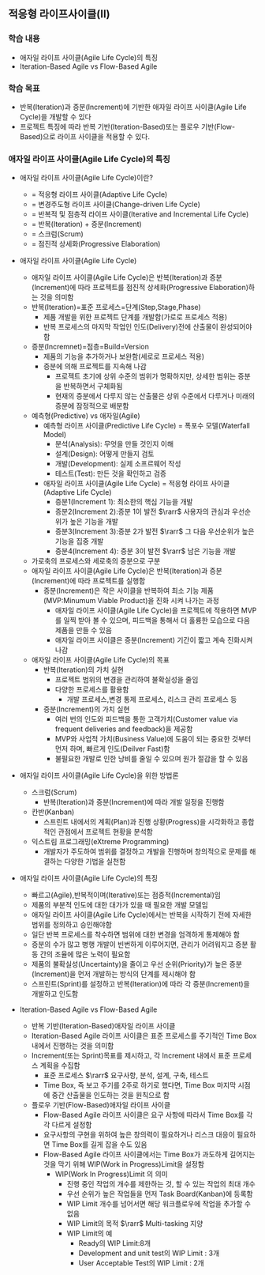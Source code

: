 ## 적응형 라이프사이클(II)
### 학습 내용
- 애자일 라이프 사이클(Agile Life Cycle)의 특징
- Iteration-Based Agile vs Flow-Based Agile
### 학습 목표
- 반복(Iteration)과 증분(Increment)에 기반한 애자일 라이프 사이클(Agile Life Cycle)을 개발할 수 있다
- 프로젝트 특징에 따라 반복 기반(Iteration-Based)또는 플로우 기반(Flow-Based)으로 라이프 사이클을 적용할 수 있다.
### 애자일 라이프 사이클(Agile Life Cycle)의 특징
- 애자일 라이프 사이클(Agile Life Cycle)이란?
  - = 적응형 라이프 사이클(Adaptive Life Cycle)  
  - = 변경주도형 라이프 사이클(Change-driven Life Cycle)
  - = 반복적 및 점층적 라이프 사이클(Iterative and Incremental Life Cycle)
  - = 반복(Iteration) + 증분(Increment)
  - = 스크럼(Scrum)
  - = 점진적 상세화(Progressive Elaboration)
- 애자일 라이프 사이클(Agile Life Cycle)
  - 애자일 라이프 사이클(Agile Life Cycle)은 반복(Iteration)과 증분(Increment)에 따라 프로젝트를 점진적 상세화(Progressive Elaboration)하는 것을 의미함
  - 반복(Iteration)=표준 프로세스=단계(Step,Stage,Phase)
    - 제품 개발을 위한 프로젝트 단계를 개발함(가로로 프로세스 적용)
    - 반복 프로세스의 마지막 작업인 인도(Delivery)전에 산출물이 완성되어야 함
  - 증분(Incremnet)=점층=Build=Version
    - 제품의 기능을 추가하거나 보완함(세로로 프로세스 적용)
    - 증분에 의해 프로젝트를 지속해 나감
      - 프로젝트 초기에 상위 수준의 범위가 명확하지만, 상세한 범위는 증분을 반복하면서 구체화됨
      - 현재의 증분에서 다루지 않는 산출물은 상위 수준에서 다루거나 미래의 증분에 잠정적으로 배분함
  - 예측형(Predictive) vs 애자일(Agile)
    - 예측형 라이프 사이클(Predictive Life Cycle) = 폭포수 모델(Waterfall Model)
      - 분석(Analysis): 무엇을 만들 것인지 이해
      - 설계(Design): 어떻게 만들지 검토
      - 개발(Development): 실제 소프르웨어 작성
      - 테스트(Test): 만든 것을 확인하고 검증
    - 애자일 라이프 사이클(Agile Life Cycle) = 적응형 라이프 사이클(Adaptive Life Cycle)
      - 증분1(Increment 1): 최소한의 핵심 기능을 개발
      - 증분2(Increment 2):증분 1이 발전 $\rarr$ 사용자의 관심과 우선순위가 높은 기능을 개발
      - 증분3(Increment 3):증분 2가 발전 $\rarr$ 그 다음 우선순위가 높은 기능을 집중 개발
      - 증분4(Increment 4): 증분 3이 발전 $\rarr$ 남은 기능을 개발
  - 가로축의 프로세스와 세로축의 증분으로 구분
  - 애자일 라이프 사이클(Agile Life Cycle)은 반복(Iteration)과 증분(Increment)에 따라 프로젝트를 실행함
    - 증분(Increment)은 작은 사이클을 반복하여 최소 기능 제품(MVP:Minumum Viable Product)을 진화 시켜 나가는 과정
      - 애자일 라이프 사이클(Agile Life Cycle)을 프로젝트에 적용하면 MVP를 일찍 받아 볼 수 있으며, 피드백을 통해서 더 훌륭한 모습으로 다음 제품을 만들 수 있음
      - 애자일 라이프 사이클은 증분(Increment) 기간이 짧고 계속 진화시켜 나감
  - 애자일 라이프 사이클(Agile Life Cycle)의 목표
    - 반복(Iteration)의 가치 실현
      - 프로젝트 범위의 변경을 관리하여 불확실성을 줄임
      - 다양한 프로세스를 활용함
        - 개발 프로세스,변경 통제 프로세스, 리스크 관리 프로세스 등
    - 증분(Increment)의 가치 실현
      - 여러 번의 인도와 피드백을 통한 고객가치(Customer value via frequent deliveries and feedback)을 제공함
      - MVP와 사업적 가치(Business Value)에 도움이 되는 중요한 것부터 먼저 하며, 빠르게 인도(Deilver Fast)함
      - 불필요한 개발로 인한 낭비를 줄일 수 있으며 원가 절감을 할 수 있음
- 애자일 라이프 사이클(Agile Life Cycle)을 위한 방법론
  - 스크럼(Scrum)
    - 반복(Iteration)과 증분(Increment)에 따라 개발 일정을 진행함
  - 칸반(Kanban)
    - 스프린트 내에서의 계획(Plan)과 진행 상황(Progress)을 시각화하고 종합적인 관점에서 프로젝트 현황을 분석함
  - 익스트림 프로그래밍(eXtreme Programming)
    - 개발자가 주도하여 범위를 결정하고 개발을 진행하며 창의적으로 문제를 해결하는 다양한 기법을 실천함
- 애자일 라이프 사이클(Agile Life Cycle)의 특징
  - 빠르고(Agile),반복적이며(Iterative)또는 점증적(Incremental)임
  - 제품의 부분적 인도에 대한 대가가 있을 때 필요한 개발 모델임
  - 애자일 라이프 사이클(Agile Life Cycle)에서는 반복을 시작하기 전에 자세한 범위를 정의하고 승인해야함
  - 일단 반복 프로세스를 착수하면 범위에 대한 변경을 엄격하게 통제해야 함
  - 증분의 수가 많고 병행 개발이 빈번하게 이루어지면, 관리가 어려워지고 증분 활동 간의 조율에 많은 노력이 필요함
  - 제품의 불확실성(Uncertainty)을 줄이고 우선 순위(Priority)가 높은 증분(Increment)을 먼저 개발하는 방식의 단계를 제시해야 함
  - 스프린트(Sprint)를 설정하고 반복(Iteration)에 따라 각 증분(Increment)을 개발하고 인도함

- Iteration-Based Agile vs Flow-Based Agile
  - 반복 기반(Iteration-Based)애자일 라이프 사이클
  - Iteration-Based Agile 라이프 사이클은 표준 프로세스를 주기적인 Time Box 내에서 진행하는 것을 의미함
  - Increment(또는 Sprint)목표를 제시하고, 각 Increment 내에서 표준 프로세스 계획을 수집함
    - 표준 프로세스 $\rarr$ 요구사항, 분석, 설계, 구축, 테스트
    - Time Box, 즉 보고 주기를 2주로 하기로 했다면, Time Box 마지막 시점에 중간 산출물을 인도하는 것을 원칙으로 함
  - 플로우 기반(Flow-Based)애자일 라이프 사이클
    - Flow-Based Agile 라이프 사이클은 요구 사항에 따라서 Time Box를 각각 다르게 설정함
    - 요구사항의 구현을 위하여 높은 창의력이 필요하거나 리스크 대응이 필요하면 Time Box를 길게 잡을 수도 있음
    - Flow-Based Agile 라이프 사이클에서는 Time Box가 과도하게 길어지는 것을 막기 위해 WIP(Work in Progress)Limit을 설정함
      - WIP(Work In Progress)Limit 의 의미
        - 진행 중인 작업의 개수를 제한하는 것, 할 수 있는 작업의 최대 개수
        - 우선 순위가 높은 작업들을 먼저 Task Board(Kanban)에 등록함
        - WIP Limit 개수를 넘어서면 해당 워크플로우에 작업을 추가할 수 없음
        - WIP Limit의 목적 $\rarr$ Multi-tasking 지양
        -  WIP Limit의 예
           - Ready의 WIP Limit:8개
           - Development and unit test의 WIP Limit : 3개
           - User Acceptable Test의 WIP Limit : 2개